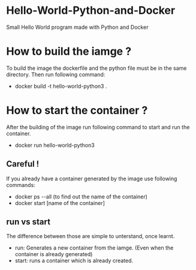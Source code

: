 # Hello-World-Python-and-Docker
Small Hello World program made with Python and Docker

# How to build the iamge ?
To build the image the dockerfile and the python file must be in the same directory.
Then run following command:
  - docker build -t hello-world-python3 .
  
 # How to start the container ?
 After the building of the image run following command to start and run the container.
  - docker run hello-world-python3
 ## Careful !
 If you already have a container generated by the image use following commands:
 - docker ps --all (to find out the name of the container)
 - docker start [name of the container]
 ## run vs start
 The difference between those are simple to unterstand, once learnt.
 - run: Generates a new container from the iamge. (Even when the container is already generated)
 - start: runs a container which is already created.
